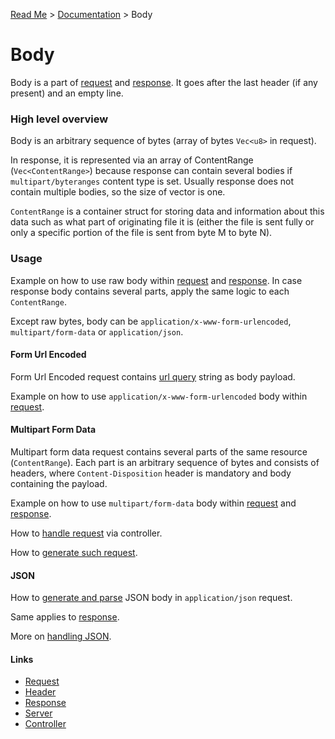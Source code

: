 [Read Me](https://github.com/bohdaq/rust-web-server/tree/main) > [Documentation](https://github.com/bohdaq/rust-web-server/tree/main/src/README.md) > Body 

# Body 
Body is a part of [request](https://github.com/bohdaq/rust-web-server/blob/fd45e7842ff66c85454e772c1f782da28d8166cb/src/request/mod.rs#L21) and [response](https://github.com/bohdaq/rust-web-server/blob/fd45e7842ff66c85454e772c1f782da28d8166cb/src/response/mod.rs#L28). It goes after the last header (if any present) and an empty line. 

### High level overview
Body is an arbitrary sequence of bytes (array of bytes `Vec<u8>` in request).

In response, it is represented via an array of ContentRange (`Vec<ContentRange>`) because response can contain several bodies if `multipart/byteranges` content type is set. Usually response does not contain multiple bodies, so the size of vector is one.

`ContentRange` is a container struct for storing data and information about this data such as what part of originating file it is (either the file is sent fully or only a specific portion of the file is sent from byte M to byte N).

### Usage

Example on how to use raw body within [request](https://github.com/bohdaq/rust-web-server/blob/c0300d300c823a7f795ed65f28cab19000f7db98/src/body/example/mod.rs#L8) and [response](https://github.com/bohdaq/rust-web-server/blob/c0300d300c823a7f795ed65f28cab19000f7db98/src/body/example/mod.rs#L25). In case response body contains several parts, apply the same logic to each `ContentRange`.

Except raw bytes, body can be `application/x-www-form-urlencoded`, `multipart/form-data` or `application/json`.

#### Form Url Encoded 

Form Url Encoded request contains [url query](https://en.wikipedia.org/wiki/Query_string) string as body payload.

Example on how to use `application/x-www-form-urlencoded` body within [request](https://github.com/bohdaq/rust-web-server/blob/3c6d0aef9b02dfea97c97bd204df856f0a1ae73f/src/body/example/mod.rs#L194).

#### Multipart Form Data

Multipart form data request contains several parts of the same resource (`ContentRange`). Each part is an arbitrary sequence of bytes and consists of headers, where `Content-Disposition` header is mandatory and body containing the payload.

Example on how to use `multipart/form-data` body within [request](https://github.com/bohdaq/rust-web-server/blob/c0300d300c823a7f795ed65f28cab19000f7db98/src/body/example/mod.rs#L60) and [response](https://github.com/bohdaq/rust-web-server/blob/c0300d300c823a7f795ed65f28cab19000f7db98/src/body/example/mod.rs#L117).

How to [handle request](https://github.com/bohdaq/rust-web-server/blob/a0a304f7cfb3734fdbd56e304f771a9ac322e386/src/app/controller/form/multipart_enctype_post_method/mod.rs#L13) via controller.

How to [generate such request](https://github.com/bohdaq/rust-web-server/blob/a0a304f7cfb3734fdbd56e304f771a9ac322e386/src/request/tests.rs#L243).

#### JSON

How to [generate and parse](https://github.com/bohdaq/rust-web-server/blob/938ddc5e946699f5d9e5a20b78241a296fbfd597/src/body/example/mod.rs#L234) JSON body in `application/json` request.

Same applies to [response](https://github.com/bohdaq/rust-web-server/blob/938ddc5e946699f5d9e5a20b78241a296fbfd597/src/body/example/mod.rs#L282).

More on [handling JSON](https://github.com/bohdaq/rust-web-server/tree/main/src/json).


#### Links
- [Request](https://github.com/bohdaq/rust-web-server/tree/main/src/request)
- [Header](https://github.com/bohdaq/rust-web-server/tree/main/src/header)
- [Response](https://github.com/bohdaq/rust-web-server/tree/main/src/response)
- [Server](https://github.com/bohdaq/rust-web-server/tree/main/src/server)
- [Controller](https://github.com/bohdaq/rust-web-server/tree/main/src/controller)
